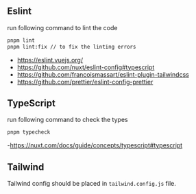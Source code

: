 ## Eslint

run following command to lint the code

```sh
pnpm lint
pnpm lint:fix // to fix the linting errors
```

- https://eslint.vuejs.org/
- https://github.com/nuxt/eslint-config#typescript
- https://github.com/francoismassart/eslint-plugin-tailwindcss
- https://github.com/prettier/eslint-config-prettier

## TypeScript

run following command to check the types

```sh
pnpm typecheck
```

-https://nuxt.com/docs/guide/concepts/typescript#typescript

## Tailwind

Tailwind config should be placed in `tailwind.config.js` file.

